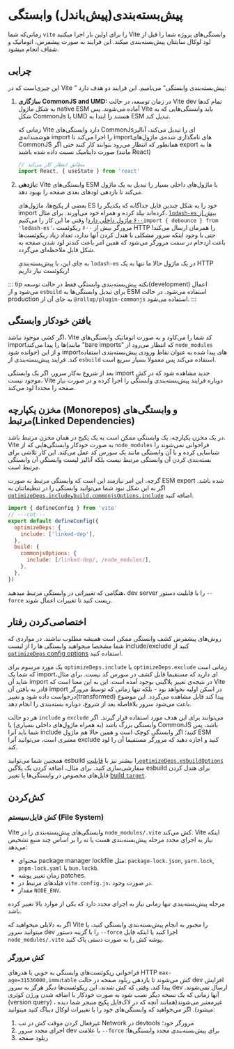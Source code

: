 # پیش‌بسته‌بندی(پیش‌باندل) وابستگی 

زمانی‌که شما `vite` را برای اولین بار اجرا میکنید Vite وابستگی‌های پروژه شما را قبل از لود لوکال سایتتان پیش‌بسته‌بندی میکند. این فرایند به صورت پیشفرض، اتوماتیک و شفاف انجام میشود.

## چرایی

این چیزی‌است که در Vite " پیش‌بسته‌بندی وابستگی" می‌نامیم. این فرایند دو هدف دارد:

1. **سازگاری CommonJS and UMD:**  در زمان توسعه، در حالت Vite dev تمام کدها به شکل ماژول native ESM آماده می‌شوند. پس Vite باید وابستگی‌هایی که به شکل CommonJs یا UMD هستند را ابتدا به ESM تبدیل کند.
  
   زمانی که Vite دارد وابستگی‌های CommonJsای را  تبدیل می‌کند،  آنالیز هوشمندانه‌ی import را اجرا می‌کند تا importهای نامگذاری شده‌ی ماژول‌های CommonJS همانطور که انتظار می‌رود بتوانند کار کنند حتی اگر export ها به صورت داینامیک نسبت داده شده باشند (مانند React)

   ```js
   // مطابق انتظار کار می‌کند
   import React, { useState } from 'react'
   ```

2. **بازدهی:** Vite وابستگی‌های ESM با ماژول‌های داخلی بسیار را تبدیل به یک ماژول می‌کند تا بازدهی‌ لودهای بعدی صفحه را بهبود دهد.

    بعضی از پکیج‌ها، ماژول‌های ES خود را به شکل چندین فایل جداگانه که یکدیگر را import کرده‌اند بیلد کرده و همراه خود می‌آورند. برای مثال، [`lodash-es` بیش از ۶۰۰ ماژول داخلی دارد](https://unpkg.com/browse/lodash-es/)!
    وقتی ما این کار را می‌کنیم`import { debounce } from 'lodash-es'`، مرورگر بیش از ۶۰۰ ریکوئست HTTP را همزمان ارسال می‌کند!
    حتی با وجود اینکه سرور مشکلی با هندل کردن آنها ندارد، تعداد زیاد ریکوئست‌ها باعث ازدحام در سمت مرورگر می‌شود که همین امر باعث کندتر لود شدن صفحه به شکل قابل‌ ملاحظه‌ای می‌گردد.

    به جای این، با پیش‌بسته‌بندیِ `lodash-es` در یک ماژول حالا ما تنها به یک HTTP ریکوئست نیاز داریم!
 

::: tip نکته
 پیش‌بسته‌بندی وابستگی فقط در حالت توسعه(development) اعمال می‌شود و از `esbuild` برای تبدیل وابستگی‌ها به ESM استفاده می‌شود. در حالت production به جای آن از ‎`@rollup/plugin-commonjs` استفاده می‌شود.
:::

## یافتن خودکار وابستگی
اگر کشی موجود نباشد، Vite کد شما را می‌کاود و به صورت اتوماتیک وابستگی‌های importها را پیدا می‌کند(مانند "bare imports" که انتظار می‌رود از `node_modules` خوانده شود) و از این importهای پیدا شده یه عنوان نقاط ورودی پیش‌بسته‌بندی استفاده کند. فرایند پیش‌بسته‌بندی از `esbuild` استفاده می‌کند پس معمولا بسیار سریع است.

بعد از شروع به‌کار سرور، اگر یک وابستگی import جدید مشاهده شود که در کش موجود نیست، Vite دوباره فرایند پیش‌بسته‌بندی وابستگی را اجرا کرده و در صورت نیاز صفحه را مجددا لود می‌کند.


## مخزن یکپارچه (Monorepos) و وابستگی‌های مرتبط(Linked Dependencies)

در یک مخزن یکپارچه، یک وابستگی ممکن است به یک پکیج در همان مخزن مرتبط باشد.
Vite به صورت خودکار وابستگی‌هایی که از `node_modules` فراخوانی نمی‌شوند را شناسایی کرده و با آن وابستگی مانند یک سورس کد عمل می‌کند. این کار تلاشی برای بسته‌بندی کردن آن وابستگی مرتبط نیست بلکه آنالیز لیست وابستگی‌ِ آن وابستگی مرتبط است.

گرچه، این امر نیازمند این است که وابستگی مرتبط به صورت ESM export شده باشد. اگر به این شکل نبود شما می‌توانید وابستگی را در تنظیماتتان به [`optimizeDeps.include`](/config/dep-optimization-options.md#optimizedeps-include)و[`build.commonjsOptions.include`](/config/build-options.md#build-commonjsoptions) اضافه کنید.

```js twoslash [vite.config.js]
import { defineConfig } from 'vite'
// ---cut---
export default defineConfig({
  optimizeDeps: {
    include: ['linked-dep'],
  },
  build: {
    commonjsOptions: {
      include: [/linked-dep/, /node_modules/],
    },
  },
})
```
هنگامی که تغییراتی در وابستگیِ مرتبط میدهید، dev server را با قابلیت دستور ‎`--force` ریست کنید تا تغییرات اعمال شوند.


## اختصاصی‌کردن رفتار

روش‌های پیشفرض کشف وابستگی ممکن است همیشه مطلوب نباشند.
 در مواردی که شما مشخصا میخواهید وابستگی ها را از لیست include/exclude کنید از [`optimizeDeps` config options](/config/dep-optimization-options.md) استفاده کنید.

یک مورد مرسوم برای `optimizeDeps.include` یا `optimizeDeps.exclude` زمانی است که شما یک importای دارید که مستقیما قابل کشف در سورس کد نیست. برای مثال، شاید آن import در نتیجه‌ی تغییر پلاگینی بوجود آمده است. این به این معنا است که Vite قادر به یافتن آن import در اسکن اولیه نخواهد بود - بلکه تنها زمانی که  توسط مرورگر درخواست داده شود و تغییر(transformed) پیدا کند قابل مشاهده می‌گردد. این موضوع باعث می‌شود سرور بلافاصله بعد از شروع، دوباره بسته‌بندی را انجام دهد.

هر دو حالت `include` و `exclude` می‌توانند برای این هدف مورد استفاده قرار گیرند. اگر وابستگی بزرگ باشد (به همراه ماژول‌های داخلی بسیاری) یا CommonJS باشد، پس شما باید آنرا include کنید؛ اگر وابستگی کوچک است و همین حالا هم ماژول ESM معتبری است، می‌توانید آنرا exclude کنید و اجازه دهید که مرورگر مستقیما آن‌ را لود کند.

همچنین شما می‌توانید esbuild را بیشتر نیز با [قابلیت`optimizeDeps.esbuildOptions`](/config/dep-optimization-options.md#optimizedeps-esbuildoptions) سفارشی‌سازی کنید. برای مثال، اضافه کردن یک پلاگین esbuild برای هندل کردن فایل‌های مخصوص در وابستگی‌ها یا تغییر [build `target`](https://esbuild.github.io/api/#target).


## کش‌کردن

### کش فایل‌سیستم (File System)

Vite وابستگی‌های پیش‌بسته‌بندی را در `node_modules/.vite` کش می‌کند. Vite اینکه نیاز به اجرای مجدد مرحله پیش‌بسته‌بندی هست یا نه را بر اساس چند منبع تشخیص می‌دهد: 

- محتوای package manager lockfile مثل: `package-lock.json`, `yarn.lock`, `pnpm-lock.yaml` یا `bun.lockb`.
- زمان تغییر پوشه patches.
- فیلدهای مرتبط در `vite.config.js`، در صورت وجود.
- مقدار `NODE_ENV`.

مرحله پیش‌بسته‌بندی تنها زمانی نیاز به اجرای مجدد دارد که یکی از موارد بالا تغییر کرده باشد.

اگر به دلایلی میخواهید که Vite را مجبور به انجام پیش‌بسته‌بندی وابستگی‌ کنید، یا میتوانید سرور dev را با گزینه دستور ‎`--force` اجرا کنید یا اینکه فایل `node_modules/.vite` پوشه کش را به صورت دستی پاک کنید.

### کش مرورگر

فراخوانی ریکوئست‌های وابستگی به خوبی با هدرهای HTTP `max-age=31536000,immutable` کش می‌شوند تا بازدهی ریلود صفحه در حالت dev افزایش پیدا کند.
وقتی که کش شدند، این ریکوئست‌ها دیگر هرگز به سرور dev ارسال نمی‌شوند. آنها زمانی که یک نسخه دیگر نصب شود به صورت خودکار با اضافه شدن ورژن کوئری (version query) ، غیرمعتبر می‌شوند(همانند آنچه که در لاک‌فایل پکیج منیجر شما دیده میشود). اگر می‌خواهید که وابستگی‌های خود را با تغییرات لوکال دیباگ کنید میتوانید:

  1. غیرفعال کردن موقت کش در تب Network در devtools مرورگر خود؛
  2. اجرای مجدد سرور dev با علامت ‎`--force` برای پیش‌بسته‌بندی مجدد وابستگی‌ها؛
  3. ریلود صفحه
